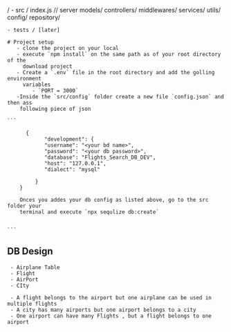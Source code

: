  /
    - src /
        index.js // server
        models/
        controllers/
        middlewares/
        services/
        utils/
        config/
        repository/
    
    - tests / [later]

    # Project setup
       - clone the project on your local
       - execute `npm install` on the same path as of your root directory of the 
         download project
       - Create a `.env` file in the root directory and add the golling environment
         variables
            - `PORT = 3000`
       -Inside the `src/config` folder create a new file `config.json` and then ass 
        following piece of json

    ```  

          {
                "development": {
                "username": "<your bd name>",
                "password": "<your db password>",
                "database": "Flights_Search_DB_DEV",
                "host": "127.0.0.1",
                "dialect": "mysql"

             }
        }

        Onces you addes your db config as listed above, go to the src folder your 
        terminal and execute `npx sequlize db:create`


    ``` 

  ## DB Design
     - Airplane Table
     - Flight
     - AirPort
     - CIty

     - A flight belongs to the airport but one airplane can be used in multiple flights
     - A city has many airports but one airport belongs to a city
     - One airport can have many Flights , but a flight belongs to one airport 

